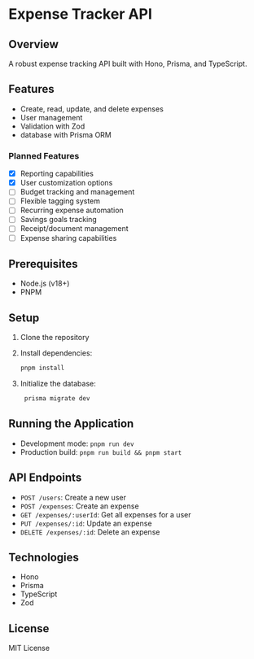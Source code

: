 # Expense Tracker API

## Overview

A robust expense tracking API built with Hono, Prisma, and TypeScript.

## Features

- Create, read, update, and delete expenses
- User management
- Validation with Zod
- database with Prisma ORM

### Planned Features

- [x] Reporting capabilities
- [x] User customization options
- [ ] Budget tracking and management
- [ ] Flexible tagging system
- [ ] Recurring expense automation
- [ ] Savings goals tracking
- [ ] Receipt/document management
- [ ] Expense sharing capabilities

## Prerequisites

- Node.js (v18+)
- PNPM

## Setup

1. Clone the repository
2. Install dependencies:

   ```bash
   pnpm install
   ```

3. Initialize the database:
   ```bash
    prisma migrate dev
   ```

## Running the Application

- Development mode: `pnpm run dev`
- Production build: `pnpm run build && pnpm start`

## API Endpoints

- `POST /users`: Create a new user
- `POST /expenses`: Create an expense
- `GET /expenses/:userId`: Get all expenses for a user
- `PUT /expenses/:id`: Update an expense
- `DELETE /expenses/:id`: Delete an expense

## Technologies

- Hono
- Prisma
- TypeScript
- Zod

## License

MIT License
